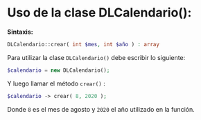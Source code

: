 # Uso de la clase DLCalendario():

**Sintaxis:**

``` php
DLCalendario::crear( int $mes, int $año ) : array
```

Para utilizar la clase `DLCalendario()` debe escribir lo siguiente:

``` php
$calendario = new DLCalendario();
```

Y luego llamar el método `crear()` :

``` php
$calendario -> crear( 8, 2020 );
```

Donde `8` es el mes de agosto y `2020` el año utilizado en la función.
